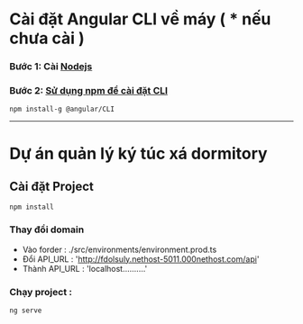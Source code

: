 
# Cài đặt Angular CLI về máy ( * nếu chưa cài )
### Bước 1: Cài [Nodejs](https://nodejs.org/en/)
### Bước 2: [Sử dụng npm để cài đặt CLI](https://cli.Angular.io/)
    npm install-g @angular/CLI 
***
# Dự án quản lý ký túc xá  dormitory

## Cài đặt Project
    npm install
### Thay đổi domain
- Vào forder : ./src/environments/environment.prod.ts  
- Đổi API_URL : 'http://fdolsuly.nethost-5011.000nethost.com/api'
- Thành API_URL : 'localhost..........'        

### Chạy project :
    ng serve

